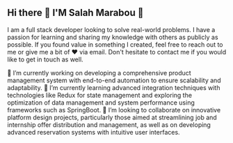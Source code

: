 ## Hi there 👋 I'M Salah Marabou 👋

I am a full stack developer looking to solve real-world problems. I have a passion for learning and sharing my knowledge with others as publicly as possible.
If you found value in something I created, feel free to reach out to me  or give me a bit of ♥ via email. Don't hesitate to contact me if you would like to get in touch as well.

🔭 I’m currently working on developing a comprehensive product management system with end-to-end automation to ensure scalability and adaptability.
🌱 I’m currently learning advanced integration techniques with technologies like Redux for state management and exploring the optimization of data management and system performance using frameworks such as SpringBoot.
👯 I’m looking to collaborate on innovative platform design projects, particularly those aimed at streamlining job and internship offer distribution and management, as well as on developing advanced reservation systems with intuitive user interfaces.


